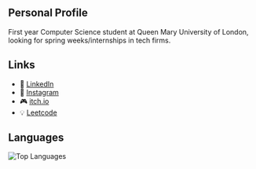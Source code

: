 ## Personal Profile
First year Computer Science student at Queen Mary University of London, looking for spring weeks/internships in tech firms.

## Links
- 💼 [LinkedIn](https://www.linkedin.com/in/faizan17/)
- 📸 [Instagram](https://www.instagram.com/faizaaan2006/)
- 🎮 [itch.io](https://outlaw-f.itch.io/)
- 💡 [Leetcode](https://leetcode.com/u/outlawf16/)

## Languages
![Top Languages](https://github-readme-stats.vercel.app/api/top-langs/?username=outlawF16&layout=compact&theme=dark)
